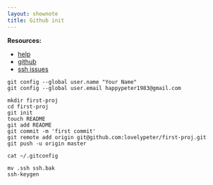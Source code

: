 ```yaml
---
layout: shownote
title: Github init
---
```

__Resources:__

- [help](http://help.github.com/)
- [github](http://github.com) 
- [ssh issues](http://help.github.com/ssh-issues/) 
  
~~~
git config --global user.name "Your Name"
git config --global user.email happypeter1983@gmail.com
~~~

~~~
mkdir first-proj
cd first-proj
git init
touch README
git add README
git commit -m 'first commit' 
git remote add origin git@github.com:lovelypeter/first-proj.git
git push -u origin master
~~~

~~~
cat ~/.gitconfig
~~~

~~~
mv .ssh ssh.bak
ssh-keygen 
~~~

